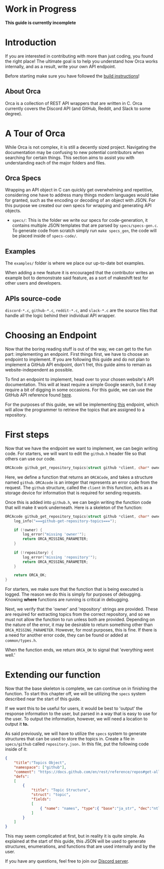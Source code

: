 # Work in Progress

**This guide is currently incomplete**

# Introduction

If you are interested in contributing with more than just coding, you found the 
right place! The ultimate goal is to help you understand how Orca works internally, 
and as a result, write your own API endpoint. <!-- This guide will assist you with writing your first endpoint, we will be using the GitHub API but the same techniques should apply to any other API. -->

Before starting make sure you have followed the [build instructions](../README.md#build-instructions)!

## About Orca

Orca is a collection of REST API wrappers that are written in C. Orca currently 
covers the Discord API (and GitHub, Reddit, and Slack to some degree).

# A Tour of Orca

While Orca is not complex, it is still a decently sized project. Navigating the 
documentation may be confusing to new potential contributors when searching for 
certain things. This section aims to assist you with understanding each of the 
major folders and files.

## Orca Specs

Wrapping an API object in C can quickly get overwhelming and repetitive, considering 
one have to address many things modern languages would take for granted, such as the 
encoding or decoding of an object with JSON. For this purpose we created our own specs
for wrapping and generating API objects.

- `specs/`: This is the folder we write our specs for code-generation, it contains multiple
  JSON templates that are parsed by `specs/specs-gen.c`. To generate code from
  scratch simply run `make specs_gen`, the code will be placed inside of `specs-code/`.

## Examples

The `examples/` folder is where we place our up-to-date bot examples. 

When adding a new feature it is encouraged that the contributor writes an example bot 
to demonstrate said feature, as a sort of makeshift test for other users and developers.

## APIs source-code

`discord-*.c`, `github-*.c`, `reddit-*.c`, and `slack-*.c` are the source 
files that handle all the logic behind their individual API wrapper.

# Choosing an Endpoint

Now that the boring reading stuff is out of the way, we can get to the fun
part: implementing an endpoint. First things first, we have to choose an endpoint
to implement. If you are following this guide and do not plan to implement a
GitHub API endpoint, don't fret, this guide aims to remain as website-independent 
as possible.

To find an endpoint to implement, head over to your chosen website's API 
documentation. This will at least require a simple Google search, but it may
require a bit of digging in some occasions. For this guide, we can use the 
GitHub API reference found [here](https://docs.github.com/en/rest/reference).

For the purposes of this guide, we will be implementing [this](https://docs.github.com/en/rest/reference/repos#get-all-repository-topics) endpoint, which
will allow the programmer to retrieve the topics that are assigned to a repository.

# First steps
Now that we have the endpoint we want to implement, we can begin writing code. For
starters, we will want to edit the ``github.h`` header file so that others can use
our code.

```c
ORCAcode github_get_repository_topics(struct github *client, char* owner, char* repository);
```

Here, we define a function that returns an ``ORCACode``, and takes a structure named ``github``.
``ORCAcode`` is an integer that represents an error code from the request. The ``github``
structure, called the ``client`` in this function, acts as a storage device for information
that is required for sending requests.

Once this is added into ``github.h``, we can begin writing the function code that will
make it work underneath. Here is a skeleton of the function:

```c
ORCAcode github_get_repository_topics(struct github *client, char* owner, char* repository) {
    log_info("===github-get-repository-topics===");

    if (!owner) {
        log_error("missing 'owner'");
        return ORCA_MISSING_PARAMETER;
    }
    
    if (!repository) {
        log_error("missing 'repository'");
        return ORCA_MISSING_PARAMETER;
    }

    return ORCA_OK;
}
```

For starters, we make sure that the function that is being executed is logged. The reason
we do this is simply for purposes of debugging. Knowing **where** functions are running is
critical in debugging.

Next, we verify that the 'owner' and 'repository' strings are provided. These are required
for extracting topics from the correct repository, and so we must not allow the function to
run unless both are provided. Depending on the nature of the error, it may be desirable to
return something other than ``ORCA_MISSING_PARAMETER``. However, for most purposes, this is
fine. If there is a need for another error code, they can be found or added at ``common/types.h``.

When the function ends, we return ``ORCA_OK`` to signal that 'everything went well.'

# Extending our function
Now that the base skeleton is complete, we can continue on in finishing the function.
To start this chapter off, we will be utilizing the ``specs`` system described near the start
of this guide.

If we want this to be useful for users, it would be best to 'output' the response information
to the user, but parsed in a way that is easy to use for the user. To output the information,
however, we will need a location to output it **to.**

As said previously, we will have to utilize the ``specs`` system to generate structures that
can be used to store the topics in. Create a file in ``specs/github`` called ``repository.json.``
In this file, put the following code inside of it:

```json
{
    "title":"Topics Object",
    "namespace": ["github"],
    "comment": "https://docs.github.com/en/rest/reference/repos#get-all-repository-topics",
    "defs":
    [
        {
            "title": "Topic Structure",
            "struct": "topic",
            "fields":
            [
                { "name": "names", "type":{ "base":"ja_str", "dec":"ntl"}}
            ]
        }
    ]
}
```

This may seem complicated at first, but in reality it is quite simple. As explained at the
start of this guide, this JSON will be used to generate structures, enumerations, and functions
that are used internally and by the user.

If you have any questions, feel free to join our [Discord server](https://discord.gg/nBUqrWf).
